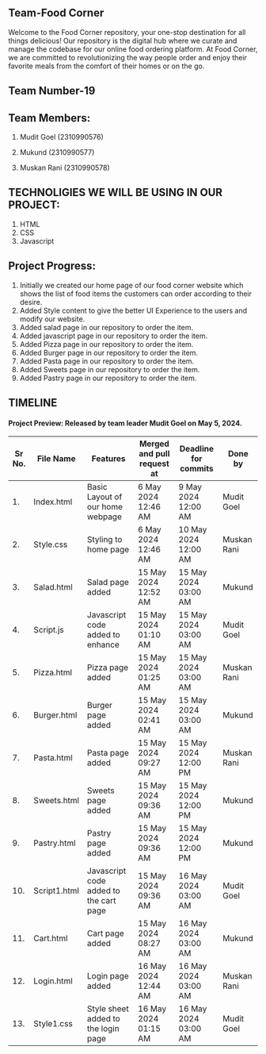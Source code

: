 ## Team-Food Corner

Welcome to the Food Corner repository, your one-stop destination for all things delicious! Our repository is the digital hub where we curate and manage the codebase for our online food ordering platform. At Food Corner, we are committed to revolutionizing the way people order and enjoy their favorite meals from the comfort of their homes or on the go.

## Team Number-19

## Team Members:

1. Mudit Goel (2310990576)

2. Mukund (2310990577)

3. Muskan Rani (2310990578)


## TECHNOLIGIES WE WILL BE USING IN OUR PROJECT:
1. HTML
2. CSS
3. Javascript


## Project Progress:
1. Initially we created our home page of our food corner website which shows the list of food items the customers can order according to their desire.
2. Added Style content to give the better UI Experience to the users and modify our website.
3. Added salad page in our repository to order the item.
4. Added javascript page in our repository to order the item.
5. Added Pizza page in our repository to order the item.
6. Added Burger page in our repository to order the item.
7. Added Pasta page in our repository to order the item.
8. Added Sweets page in our repository to order the item.
9. Added Pastry page in our repository to order the item.


## TIMELINE

#### Project Preview: Released by team leader Mudit Goel on May 5, 2024.

| Sr No. | File Name     | Features                                      | Merged and pull request at | Deadline for commits | Done by      |
|--------|---------------|-----------------------------------------------|----------------------------|----------------------|--------------|
| 1.     | Index.html    | Basic Layout of our home webpage| 6 May 2024 12:46 AM       | 9 May 2024 12:00 AM   | Mudit Goel  |
| 2.     | Style.css    | Styling to home page| 6 May 2024 12:46 AM       | 10 May 2024 12:00 AM   | Muskan Rani  |
| 3.     | Salad.html    | Salad page added | 15 May 2024 12:52 AM      | 15 May 2024 03:00 AM   | Mukund  |
| 4.     | Script.js    | Javascript code added to enhance | 15 May 2024 01:10 AM       | 15 May 2024 03:00 AM   | Mudit Goel  |
| 5.     | Pizza.html    | Pizza page added| 15 May 2024 01:25 AM       | 15 May 2024 03:00 AM   | Muskan Rani  |
| 6.     | Burger.html    | Burger page added| 15 May 2024 02:41 AM       | 15 May 2024 03:00 AM   | Mukund  |
| 7.     | Pasta.html    | Pasta page added| 15 May 2024 09:27 AM       | 15 May 2024 12:00 PM   | Muskan Rani  |
| 8.     | Sweets.html    | Sweets page added| 15 May 2024 09:36 AM       | 15 May 2024 12:00 PM   | Mukund  |
| 9.     | Pastry.html    | Pastry page added| 15 May 2024 09:36 AM       | 15 May 2024 12:00 PM   | Mukund  |
| 10.     | Script1.html    | Javascript code added to  the cart page| 15 May 2024 09:36 AM       | 16 May 2024 03:00 AM   | Mudit Goel  |
| 11.     | Cart.html    | Cart page added| 15 May 2024 08:27 AM       | 16 May 2024 03:00 AM   | Mukund  |
| 12.     | Login.html    | Login page added| 16 May 2024 12:44 AM       | 16 May 2024 03:00 AM   | Muskan Rani  |
| 13.     | Style1.css    | Style sheet added to the login page| 16 May 2024 01:15 AM       | 16 May 2024 03:00 AM   | Mudit Goel  |
